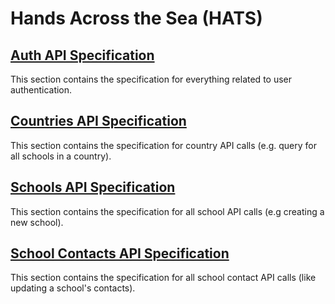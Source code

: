 # Hands Across the Sea (HATS)

## [Auth API Specification](./api-spec-auth.md)

This section contains the specification for everything related to user authentication.

## [Countries API Specification](./api-spec-country.md)

This section contains the specification for country API calls (e.g. query for all schools in a country).

## [Schools API Specification](./api-spec-school.md)

This section contains the specification for all school API calls (e.g creating a new school).

## [School Contacts API Specification](./api-spec-school-contact.md)

This section contains the specification for all school contact API calls (like updating a school's contacts).
